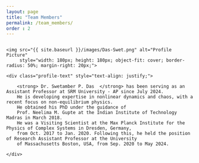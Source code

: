 ```yaml
---
layout: page
title: "Team Members"
permalink: /team_members/
order : 2
---
```


<div class="profile-container" style="display: flex; align-items: flex-start;">

    <img src="{{ site.baseurl }}/images/Das-Swet.png" alt="Profile Picture"
         style="width: 180px; height: 180px; object-fit: cover; border-radius: 50%; margin-right: 20px;">

    <div class="profile-text" style="text-align: justify;">

        <strong> Dr. Swetamber P. Das  </strong> has been serving as an Assistant Professor at SRM University - AP since July 2024.
        He is developing expertise in nonlinear dynamics and chaos, with a recent focus on non-equilibrium physics.
        He obtained his PhD under the guidance of
        Prof. Neelima M. Gupte at the Indian Institute of Technology Madras in March 2018.
        He was a Visiting Scientist at the Max Planck Institute for the Physics of Complex Systems in Dresden, Germany,
        from Oct. 2017 to Jan. 2020. Following this, he held the position of Research Assistant Professor at the University
        of Massachusetts Boston, USA, from Sep. 2020 to May 2024.

    </div>

</div>

